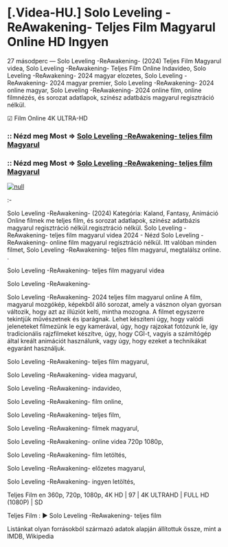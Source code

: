 # [.Videa-HU.] Solo Leveling -ReAwakening- Teljes Film Magyarul Online HD Ingyen





27 másodperc — Solo Leveling -ReAwakening- (2024) Teljes Film Magyarul videa, Solo Leveling -ReAwakening- Teljes Film Online Indavideo, Solo Leveling -ReAwakening- 2024 magyar elozetes, Solo Leveling -ReAwakening- 2024 magyar premier, Solo Leveling -ReAwakening- 2024 online magyar, Solo Leveling -ReAwakening- 2024 online film, online filmnézés, és sorozat adatlapok, színész adatbázis magyarul regisztráció nélkül.

☑ Film Online 4K ULTRA-HD

### :: Nézd meg Most => [Solo Leveling -ReAwakening- teljes film Magyarul](https://t.co/rl7S8bKthd)

### :: Nézd meg Most => [Solo Leveling -ReAwakening- teljes film Magyarul](https://t.co/rl7S8bKthd)

[![null](https://static.wixstatic.com/media/855a25_043b5abeb4ae4d35ac003198e7fe56ed~mv2.gif)](https://t.co/rl7S8bKthd)

:-

Solo Leveling -ReAwakening- (2024) Kategória: Kaland, Fantasy, Animáció Online filmek me teljes film, és sorozat adatlapok, színész adatbázis magyarul regisztráció nélkül.regisztráció nélkül. Solo Leveling -ReAwakening- teljes film magyarul videa 2024 - Nézd Solo Leveling -ReAwakening- online film magyarul regisztráció nélkül. Itt valóban minden filmet, Solo Leveling -ReAwakening- teljes film magyarul, megtalálsz online. .

Solo Leveling -ReAwakening- teljes film magyarul videa

Solo Leveling -ReAwakening-

Solo Leveling -ReAwakening- 2024 teljes film magyarul online A film, magyarul mozgókép, képekből álló sorozat, amely a vásznon olyan gyorsan változik, hogy azt az illúziót kelti, mintha mozogna. A filmet egyszerre tekintjük művészetnek és iparágnak. Lehet készíteni úgy, hogy valódi jeleneteket filmezünk le egy kamerával, úgy, hogy rajzokat fotózunk le, így tradicionális rajzfilmeket készítve, úgy, hogy CGI-t, vagyis a számítógép által kreált animációt használunk, vagy úgy, hogy ezeket a technikákat egyaránt használjuk.

Solo Leveling -ReAwakening- teljes film magyarul,

Solo Leveling -ReAwakening- videa magyarul,

Solo Leveling -ReAwakening- indavideo,

Solo Leveling -ReAwakening- film online,

Solo Leveling -ReAwakening- teljes film,

Solo Leveling -ReAwakening- filmek magyarul,

Solo Leveling -ReAwakening- online videa 720p 1080p,

Solo Leveling -ReAwakening- film letöltés,

Solo Leveling -ReAwakening- előzetes magyarul,

Solo Leveling -ReAwakening- ingyen letöltés,

Teljes Film en 360p, 720p, 1080p, 4K HD | 97 | 4K ULTRAHD | FULL HD (1080P) | SD

Teljes Film : ► Solo Leveling -ReAwakening- teljes film

Listánkat olyan forrásokból származó adatok alapján állítottuk össze, mint a IMDB, Wikipedia
